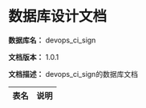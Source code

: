 # 数据库设计文档

**数据库名：** devops_ci_sign

**文档版本：** 1.0.1

**文档描述：** devops_ci_sign的数据库文档

| 表名                  | 说明       |
| :---: | :---: |

